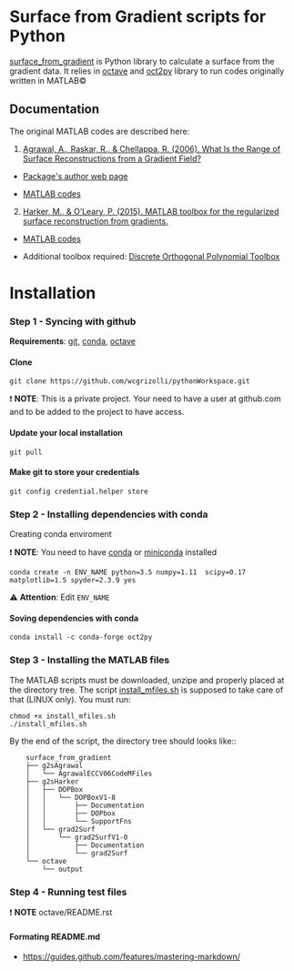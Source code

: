 

# Surface from Gradient scripts for Python

[surface_from_gradient] is Python library to calculate a surface from the
gradient data. It relies in [octave] and [oct2py] library to run codes
originally written in MATLAB©

## Documentation

The original MATLAB codes are described here:

1) [Agrawal, A., Raskar, R., & Chellappa, R. (2006). What Is the Range of Surface Reconstructions from a Gradient Field?](https://doi.org/10.1007/11744023_45)

- [Package's author web page](http://www.cs.cmu.edu/~ILIM/projects/IM/aagrawal/)

- [MATLAB codes](http://www.cs.cmu.edu/~ILIM/projects/IM/aagrawal/eccv06/RangeofSurfaceReconstructions.html)

2) [Harker, M., & O’Leary, P. (2015). MATLAB toolbox for the regularized surface reconstruction from gradients.](https://doi.org/10.1117/12.2182827)

- [MATLAB codes](https://www.mathworks.com/matlabcentral/fileexchange/43149-surface-reconstruction-from-gradient-fieldsgrad2surf-version-1-0?s_tid=prof_contriblnk)

- Additional toolbox required: [Discrete Orthogonal Polynomial Toolbox](http://docutils.sourceforge.net/docs/user/rst/quickref.html)


# Installation

### Step 1 - Syncing with github


**Requirements**: [git], [conda], [octave]


#### Clone

```shell
git clone https://github.com/wcgrizolli/pythonWorkspace.git
```
 
:exclamation: **NOTE**: This is a private project. Your need to have a user at github.com and to be added to the project to have access.


#### Update your local installation


```shell
git pull
```

#### Make git to store your credentials


```shell
git config credential.helper store
```



### Step 2 - Installing dependencies with conda



Creating conda enviroment


:exclamation: **NOTE**: You need to have [conda] or [miniconda] installed

```shell
conda create -n ENV_NAME python=3.5 numpy=1.11  scipy=0.17 matplotlib=1.5 spyder=2.3.9 yes
```

:warning: **Attention**: Edit ``ENV_NAME``


#### Soving dependencies with conda



```shell
conda install -c conda-forge oct2py

```


### Step 3 - Installing the MATLAB files


The MATLAB scripts must be downloaded, unzipe and properly
placed at the directory tree. The script [install_mfiles.sh](install_mfiles.sh)
is supposed to take care of that (LINUX only). You must run:


```shell
chmod +x install_mfiles.sh
./install_mfiles.sh
```



By the end of the script, the directory tree should looks like::


```
	surface_from_gradient
	├── g2sAgrawal
	│   └── AgrawalECCV06CodeMFiles
	├── g2sHarker
	│   ├── DOPBox
	│   │   └── DOPBoxV1-8
	│   │       ├── Documentation
	│   │       ├── DOPbox
	│   │       └── SupportFns
	│   └── grad2Surf
	│       └── grad2SurfV1-0
	│           ├── Documentation
	│           └── grad2Surf
	└── octave
		└── output

```


### Step 4 - Running test files


:exclamation: **NOTE** octave/README.rst


#### Formating README.md


* https://guides.github.com/features/mastering-markdown/





[surface_from_gradient]: https://gitlab.com/wcgrizolli/surface_from_gradient "surface_from_gradient"
[octave]: https://www.gnu.org/software/octave/ "GNU Octave"
[oct2py]: http://blink1073.github.io/oct2py/ "oct2py"
[conda]: https://conda.io/docs/index.html "conda"
[git]: https://git-scm.com "git"
[miniconda]: https://conda.io/miniconda.html "miniconda"
